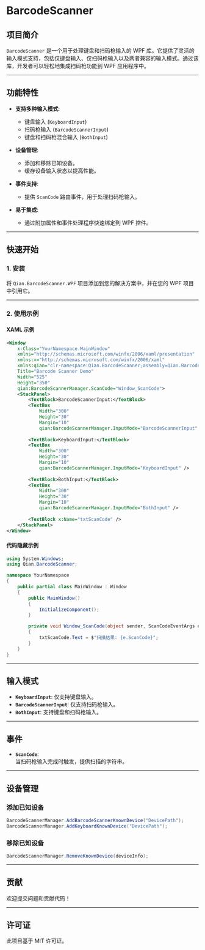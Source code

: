 # BarcodeScanner

## 项目简介

`BarcodeScanner` 是一个用于处理键盘和扫码枪输入的 WPF 库。它提供了灵活的输入模式支持，包括仅键盘输入、仅扫码枪输入以及两者兼容的输入模式。通过该库，开发者可以轻松地集成扫码枪功能到 WPF 应用程序中。

---

## 功能特性

- **支持多种输入模式**:
  - 键盘输入 (`KeyboardInput`)
  - 扫码枪输入 (`BarcodeScannerInput`)
  - 键盘和扫码枪混合输入 (`BothInput`)

- **设备管理**:
  - 添加和移除已知设备。
  - 缓存设备输入状态以提高性能。

- **事件支持**:
  - 提供 `ScanCode` 路由事件，用于处理扫码枪输入。

- **易于集成**:
  - 通过附加属性和事件处理程序快速绑定到 WPF 控件。

---

## 快速开始

### 1. 安装

将 `Qian.BarcodeScanner.WPF` 项目添加到您的解决方案中，并在您的 WPF 项目中引用它。

---

### 2. 使用示例

#### XAML 示例

```xml
<Window
    x:Class="YourNamespace.MainWindow"
    xmlns="http://schemas.microsoft.com/winfx/2006/xaml/presentation"
    xmlns:x="http://schemas.microsoft.com/winfx/2006/xaml"
    xmlns:qian="clr-namespace:Qian.BarcodeScanner;assembly=Qian.BarcodeScanner"
    Title="Barcode Scanner Demo"
    Width="525"
    Height="350"
    qian:BarcodeScannerManager.ScanCode="Window_ScanCode">
    <StackPanel>
        <TextBlock>BarcodeScannerInput:</TextBlock>
        <TextBox
            Width="300"
            Height="30"
            Margin="10"
            qian:BarcodeScannerManager.InputMode="BarcodeScannerInput" />
        
        <TextBlock>KeyboardInput:</TextBlock>
        <TextBox
            Width="300"
            Height="30"
            Margin="10"
            qian:BarcodeScannerManager.InputMode="KeyboardInput" />
        
        <TextBlock>BothInput:</TextBlock>
        <TextBox
            Width="300"
            Height="30"
            Margin="10"
            qian:BarcodeScannerManager.InputMode="BothInput" />
        
        <TextBlock x:Name="txtScanCode" />
    </StackPanel>
</Window>
```

#### 代码隐藏示例

```csharp
using System.Windows;
using Qian.BarcodeScanner;

namespace YourNamespace
{
    public partial class MainWindow : Window
    {
        public MainWindow()
        {
            InitializeComponent();
        }

        private void Window_ScanCode(object sender, ScanCodeEventArgs e)
        {
            txtScanCode.Text = $"扫描结果: {e.ScanCode}";
        }
    }
}
```

---

## 输入模式

- **`KeyboardInput`**: 仅支持键盘输入。
- **`BarcodeScannerInput`**: 仅支持扫码枪输入。
- **`BothInput`**: 支持键盘和扫码枪输入。

---

## 事件

- **`ScanCode`**:  
  当扫码枪输入完成时触发，提供扫描的字符串。

---

## 设备管理

### 添加已知设备

```csharp
BarcodeScannerManager.AddBarcodeScannerKnownDevice("DevicePath");
BarcodeScannerManager.AddKeyboardKnownDevice("DevicePath");
```

### 移除已知设备

```csharp
BarcodeScannerManager.RemoveKnownDevice(deviceInfo);
```

---

## 贡献

欢迎提交问题和贡献代码！

---

## 许可证

此项目基于 MIT 许可证。